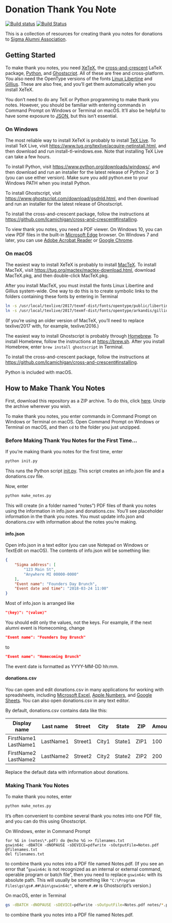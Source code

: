 # Donation Thank You Note

[![Build status](https://ci.appveyor.com/api/projects/status/yrco52v0ay9t50a0?svg=true)](https://ci.appveyor.com/project/lcamichigan/donation-thank-you-note)
[![Build Status](https://travis-ci.org/lcamichigan/donation-thank-you-note.svg?branch=master)](https://travis-ci.org/lcamichigan/donation-thank-you-note)

This is a collection of resources for creating thank you notes for donations to
[Sigma Alumni Association](http://lcamichigan.com).

## Getting Started

To make thank you notes, you need [XeTeX](http://xetex.sourceforge.net), the
[cross-and-crescent](https://github.com/lcamichigan/cross-and-crescent)
LaTeX package, [Python](https://www.python.org), and
[Ghostscript](https://www.ghostscript.com). All of these are free and
cross-platform. You also need the OpenType versions of the fonts
[Linux Libertine](http://www.linuxlibertine.org) and
[Gillius](http://arkandis.tuxfamily.org/adffonts.html). These are also free, and
you’ll get them automatically when you install XeTeX.

You don’t need to do any TeX or Python programming to make thank you notes.
However, you should be familiar with entering commands in Command Prompt on
Windows or Terminal on macOS. It’ll also be helpful to have some exposure to
[JSON](https://en.wikipedia.org/wiki/JSON), but this isn’t essential.

### On Windows

The most reliable way to install XeTeX is probably to install
[TeX Live](https://www.tug.org/texlive/). To install TeX Live, visit
https://www.tug.org/texlive/acquire-netinstall.html, and then download and run
install-tl-windows.exe. Note that installing TeX Live can take a few hours.

To install Python, visit https://www.python.org/downloads/windows/, and then
download and run an installer for the latest release of Python 2 or 3 (you can
use either version). Make sure you add python.exe to your Windows PATH when you
install Python.

To install Ghostscript, visit https://www.ghostscript.com/download/gsdnld.html,
and then download and run an installer for the latest release of Ghostscript.

To install the cross-and-crescent package, follow the instructions at
https://github.com/lcamichigan/cross-and-crescent#installing.

To view thank you notes, you need a PDF viewer. On Windows 10, you can view PDF
files in the built-in
[Microsoft Edge](https://www.microsoft.com/en-us/windows/microsoft-edge)
browser. On Windows 7 and later, you can use
[Adobe Acrobat Reader](https://get.adobe.com/reader/) or
[Google Chrome](https://www.google.com/chrome/).

### On macOS

The easiest way to install XeTeX is probably to install
[MacTeX](https://www.tug.org/mactex/). To install MacTeX, visit
https://tug.org/mactex/mactex-download.html, download MacTeX.pkg, and then
double-click MacTeX.pkg.

After you install MacTeX, you must install the fonts Linux Libertine and Gillius
system-wide. One way to do this is to create symbolic links to the folders
containing these fonts by entering in Terminal

``` sh
ln -s /usr/local/texlive/2017/texmf-dist/fonts/opentype/public/libertine ~/Library/Fonts/libertine
ln -s /usr/local/texlive/2017/texmf-dist/fonts/opentype/arkandis/gillius ~/Library/Fonts/gillius
```

(If you’re using an older version of MacTeX, you’ll need to replace texlive/2017
with, for example, texlive/2016.)

The easiest way to install Ghostscript is probably through
[Homebrew](https://brew.sh). To install Homebrew, follow the instructions at
https://brew.sh. After you install Homebrew, enter `brew install ghostscript` in
Terminal.

To install the cross-and-crescent package, follow the instructions at
https://github.com/lcamichigan/cross-and-crescent#installing.

Python is included with macOS.

## How to Make Thank You Notes

First, download this repository as a ZIP archive. To do this, click
[here](https://github.com/lcamichigan/donation-thank-you-note/archive/master.zip).
Unzip the archive wherever you wish.

To make thank you notes, you enter commands in Command Prompt on Windows or
Terminal on macOS. Open Command Prompt on Windows or Terminal on macOS, and then
`cd` to the folder you just unzipped.

### Before Making Thank You Notes for the First Time…

If you’re making thank you notes for the first time,  enter

```sh
python init.py
```

This runs the Python script [init.py](init.py). This script creates an info.json
file and a donations.csv file.

Now, enter

```sh
python make_notes.py
```

This will create (in a folder named “notes”) PDF files of thank you notes using
the information in info.json and donations.csv. You’ll see placeholder
information in the thank you notes. You must update info.json and donations.csv
with information about the notes you’re making.

#### info.json

Open info.json in a text editor (you can use Notepad on Windows or TextEdit on
macOS). The contents of info.json will be something like:

```json
{
    "Sigma address": [
        "123 Main St",
        "Anywhere MI 00000-0000"
    ],
    "Event name": "Founders Day Brunch",
    "Event date and time": "2018-03-24 11:00"
}
```

Most of info.json is arranged like

```json
"⟨key⟩": "⟨value⟩"
```

You should edit only the values, not the keys. For example, if the next alumni
event is Homecoming, change

```json
"Event name": "Founders Day Brunch"
```

to

```json
"Event name": "Homecoming Brunch"
```

The event date is formatted as YYYY-MM-DD hh:mm.

#### donations.csv

You can open and edit donations.csv in many applications for working with
spreadsheets, including
[Microsoft Excel](https://products.office.com/en-us/excel),
[Apple Numbers](https://www.apple.com/numbers/), and
[Google Sheets](https://www.google.com/sheets/about/). You can also open
donations.csv in any text editor.

By default, donations.csv contains data like this:

Display name         | Last name | Street  | City  | State  | ZIP  | Amount
---------------------|-----------|---------|-------|--------|------|-------
FirstName1 LastName1 | LastName1 | Street1 | City1 | State1 | ZIP1 | 100
FirstName2 LastName2 | LastName2 | Street2 | City2 | State2 | ZIP2 | 200

Replace the default data with information about donations.

### Making Thank You Notes

To make thank you notes, enter

```sh
python make_notes.py
```

It’s often convenient to combine several thank you notes into one PDF file, and
you can do this using Ghostscript.

On Windows, enter in Command Prompt

```batch
for %G in (notes\*.pdf) do @echo %G >> filenames.txt
gswin64c -dBATCH -dNOPAUSE -sDEVICE=pdfwrite -sOutputFile=Notes.pdf @filenames.txt
del filenames.txt
```

to combine thank you notes into a PDF file named Notes.pdf. (If you see an error
that “`gswin64c` is not recognized as an internal or external command, operable
program or batch file”, then you need to replace `gswin64c` with its absolute
path. This will usually be something like
`"C:\Program Files\gs\gs#.##\bin\gswin64c"`, where `#.##` is Ghostscript’s
version.)

On macOS, enter in Terminal

```sh
gs -dBATCH -dNOPAUSE -sDEVICE=pdfwrite -sOutputFile=Notes.pdf notes/*.pdf
```

to combine thank you notes into a PDF file named Notes.pdf.
